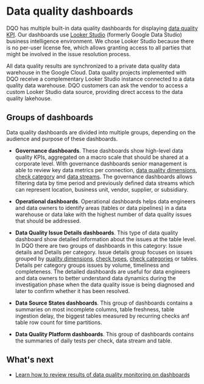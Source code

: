 # Data quality dashboards

DQO has multiple built-in data quality dashboards for displaying [data quality KPI](../data-quality-kpis/data-quality-kpis.md).
Our dashboards use [Looker Studio](https://lookerstudio.google.com/overview) (formerly Google Data Studio) business 
intelligence environment. We chose Looker Studio because there is no per-user license fee, which allows granting access
to all parties that might be involved in the issue resolution process.

All data quality results are synchronized to a private data quality data warehouse in the Google Cloud. 
Data quality projects implemented with DQO receive a complementary Looker Studio instance connected to a data quality 
data warehouse. DQO customers can ask the vendor to access a custom Looker Studio data source, providing direct access 
to the data quality lakehouse.

## Groups of dashboards

Data quality dashboards are divided into multiple groups, depending on the audience and purpose of these dashboards. 

- **Governance dashboards**. These dashboards show high-level data quality KPIs, aggregated on a macro scale that should be shared
at a corporate level. With governance dashboards senior management is able to review key data metrics per connection, 
[data quality dimensions](../data-quality-dimensions/data-quality-dimensions.md), [check category](../checks/#categories-of-checks) 
and [data streams](../data-stream-segmentation/data-stream-segmentation.md).
The governance dashboards allows filtering data by time period and previously defined data streams which can represent location, 
business unit, vendor, supplier, or subsidiary.

- **Operational dashboards**. Operational dashboards helps data engineers and data owners to identify areas (tables or 
data pipelines) in a data warehouse or data lake with the highest number of data quality issues that should be addressed. 

- **Data Quality Issue Details dashboards**. This type of data quality dashboard show detailed information about the issues at the table level. 
In DQO there are two groups of dashboards in this category: Issue details and Details per category. Issue details group 
focuses on issues grouped by [quality dimensions](../data-quality-dimensions/data-quality-dimensions.md), 
[check types](../checks/#types-of-checks), [check categories](../checks/#categories-of-checks) or tables. Details per 
category groups issues by volume, timeliness and completeness. The detailed dashboards are useful for data engineers and data owners 
to better understand data dynamics during the investigation phase when the data quality issue is being diagnosed and 
later to confirm whether it has been resolved.

- **Data Source States dashboards**. This group of dashboards contains a summaries on most incomplete columns, table 
    freshness, table ingestion delay, the biggest tables measured by recurring checks anf table row count for time partitions.

- **Data Quality Platform dashboards**. This group of dashboards contains the summaries of daily tests per check, data stream and table. 


## What's next
- [Learn how to review results of data quality monitoring on dashboards](../../working-with-dqo/data-quality-dashboards/data-quality-dashboards.md)

